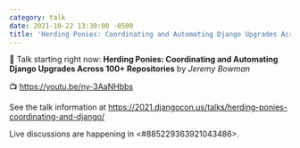 ```yaml
---
category: talk
date: 2021-10-22 13:30:00 -0500
title: 'Herding Ponies: Coordinating and Automating Django Upgrades Across 100+ Repositories'
---
```


:tada: Talk starting right now: **Herding Ponies: Coordinating and Automating Django Upgrades Across 100+ Repositories** by *Jeremy Bowman*

:tv: https://youtu.be/ny-3AaNHbbs

See the talk information at https://2021.djangocon.us/talks/herding-ponies-coordinating-and-django/

Live discussions are happening in <#885229363921043486>.
